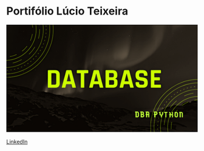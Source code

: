 # Portifólio Lúcio Teixeira 
<p align="Left">
<img src='https://github.com/luciotravassos/Portifolio/blob/main/db.png'>
 </p>

 [LinkedIn](https://www.linkedin.com/in/lucio-jos%C3%A9-teixeira-jr-%D7%91%D7%A2%D7%96%D7%A8%D7%AA-%D7%94%D7%A9%D7%9D-9a187815b/)
